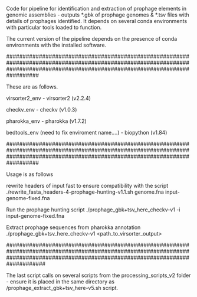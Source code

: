 Code for pipeline for identification and extraction of prophage elements in genomic assemblies - outputs *.gbk of prophage genomes & *.tsv files with details of prophages identified. It depends on several conda environments with particular tools loaded to function.

The current version of the pipeline depends on the presence of conda environments with the installed software.

##################################################################################################################################################################################

These are as follows.

virsorter2_env - virsorter2 (v2.2.4)

checkv_env - checkv (v1.0.3)

pharokka_env - pharokka (v1.7.2)

bedtools_env (need to fix enviroment name....) - biopython (v1.84)

##################################################################################################################################################################################

Usage is as follows

rewrite headers of input fast to ensure compatibility with the script
./rewrite_fasta_headers-4-prophage-hunting-v1.1.sh genome.fna input-genome-fixed.fna

Run the prophage hunting script
./prophage_gbk+tsv_here_checkv-v1 -i input-genome-fixed.fna

Extract prophage sequences from pharokka annotation
./prophage_gbk+tsv_here_checkv-v1 <path_to_virsorter_output>

####################################################################################################################################################################################

The last script calls on several scripts from the processing_scripts_v2 folder - ensure it is placed in the same directory as /prophage_extract_gbk+tsv_here-v5.sh script.
